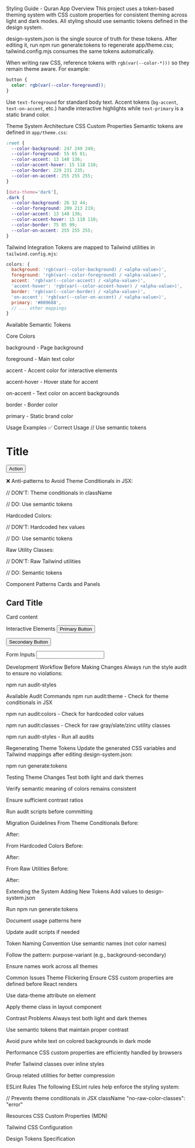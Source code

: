 Styling Guide - Quran App
Overview
This project uses a token-based theming system with CSS custom properties for consistent theming across light and dark modes. All styling should use semantic tokens defined in the design system.

design-system.json is the single source of truth for these tokens. After editing it, run npm run generate:tokens to regenerate app/theme.css; tailwind.config.mjs consumes the same tokens automatically.

When writing raw CSS, reference tokens with `rgb(var(--color-*)))` so they remain theme aware. For example:

```css
button {
  color: rgb(var(--color-foreground));
}
```

Use `text-foreground` for standard body text. Accent tokens (`bg-accent`, `text-on-accent`, etc.) handle interactive highlights while `text-primary` is a static brand color.

Theme System Architecture
CSS Custom Properties
Semantic tokens are defined in `app/theme.css`:

```css
:root {
  --color-background: 247 249 249;
  --color-foreground: 55 65 81;
  --color-accent: 13 148 136;
  --color-accent-hover: 15 118 110;
  --color-border: 229 231 235;
  --color-on-accent: 255 255 255;
}

[data-theme='dark'],
.dark {
  --color-background: 26 32 44;
  --color-foreground: 209 213 219;
  --color-accent: 13 148 136;
  --color-accent-hover: 15 118 110;
  --color-border: 75 85 99;
  --color-on-accent: 255 255 255;
}
```

Tailwind Integration
Tokens are mapped to Tailwind utilities in `tailwind.config.mjs`:

```js
colors: {
  background: 'rgb(var(--color-background) / <alpha-value>)',
  foreground: 'rgb(var(--color-foreground) / <alpha-value>)',
  accent: 'rgb(var(--color-accent) / <alpha-value>)',
  'accent-hover': 'rgb(var(--color-accent-hover) / <alpha-value>)',
  border: 'rgb(var(--color-border) / <alpha-value>)',
  'on-accent': 'rgb(var(--color-on-accent) / <alpha-value>)',
  primary: '#009688',
  // ... other mappings
}
```

Available Semantic Tokens

Core Colors

background - Page background

foreground - Main text color

accent - Accent color for interactive elements

accent-hover - Hover state for accent

on-accent - Text color on accent backgrounds

border - Border color

primary - Static brand color

Usage Examples
✅ Correct Usage
// Use semantic tokens

<div className="bg-background text-foreground border-border">
  <h1 className="text-primary">Title</h1>
  <button className="bg-accent text-on-accent hover:bg-accent-hover">Action</button>
</div>

❌ Anti-patterns to Avoid
Theme Conditionals in JSX:

// DON'T: Theme conditionals in className

<div className={theme === 'dark' ? 'bg-slate-800' : 'bg-white'}>

// DO: Use semantic tokens

<div className="bg-background">

Hardcoded Colors:

// DON'T: Hardcoded hex values

<div style={{ color: '#64748b' }}>

// DO: Use semantic tokens

<div className="text-foreground/80">

Raw Utility Classes:

// DON'T: Raw Tailwind utilities

<div className="bg-slate-100 text-gray-700">

// DO: Semantic tokens

<div className="bg-background text-foreground">

Component Patterns
Cards and Panels

<div className="bg-background border border-border rounded-lg p-4">
  <h2 className="text-foreground font-semibold">Card Title</h2>
  <p className="text-foreground/80">Card content</p>
</div>

Interactive Elements
<button className="bg-accent text-on-accent hover:bg-accent-hover focus:ring-2 focus:ring-accent/20">
Primary Button
</button>

<button className="bg-background text-foreground hover:bg-accent/10 border border-border">
  Secondary Button
</button>

Form Inputs
<input className="bg-background border border-border text-foreground placeholder:text-foreground/50 focus:ring-2 focus:ring-accent/20" />

Development Workflow
Before Making Changes
Always run the style audit to ensure no violations:

npm run audit-styles

Available Audit Commands
npm run audit:theme - Check for theme conditionals in JSX

npm run audit:colors - Check for hardcoded color values

npm run audit:classes - Check for raw gray/slate/zinc utility classes

npm run audit-styles - Run all audits

Regenerating Theme Tokens
Update the generated CSS variables and Tailwind mappings after editing design-system.json:

npm run generate:tokens

Testing Theme Changes
Test both light and dark themes

Verify semantic meaning of colors remains consistent

Ensure sufficient contrast ratios

Run audit scripts before committing

Migration Guidelines
From Theme Conditionals
Before:

<div className={theme === 'dark' ? 'bg-slate-800 text-white' : 'bg-white text-black'}>

After:

<div className="bg-background text-foreground">

From Hardcoded Colors
Before:

<div style={{ backgroundColor: '#1e293b', color: '#f1f5f9' }}>

After:

<div className="bg-background text-foreground">

From Raw Utilities
Before:

<div className="bg-gray-100 text-gray-800 border-gray-300">

After:

<div className="bg-background text-foreground border-border">

Extending the System
Adding New Tokens
Add values to design-system.json

Run npm run generate:tokens

Document usage patterns here

Update audit scripts if needed

Token Naming Convention
Use semantic names (not color names)

Follow the pattern: purpose-variant (e.g., background-secondary)

Ensure names work across all themes

Common Issues
Theme Flickering
Ensure CSS custom properties are defined before React renders

Use data-theme attribute on <html> element

Apply theme class in layout component

Contrast Problems
Always test both light and dark themes

Use semantic tokens that maintain proper contrast

Avoid pure white text on colored backgrounds in dark mode

Performance
CSS custom properties are efficiently handled by browsers

Prefer Tailwind classes over inline styles

Group related utilities for better compression

ESLint Rules
The following ESLint rules help enforce the styling system:

// Prevents theme conditionals in JSX className
"no-raw-color-classes": "error"

Resources
CSS Custom Properties (MDN)

Tailwind CSS Configuration

Design Tokens Specification
